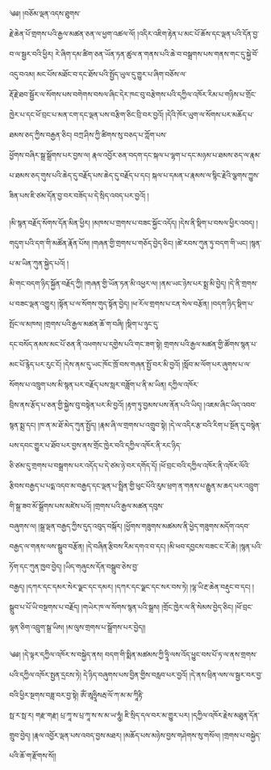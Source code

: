 ﻿  
༄༅། །བཅོམ་ལྡན་འདས་ཐུགས་  
རྗེ་ཆེན་པོ་གྲགས་པའི་རྒྱལ་མཚན་ཅན་ལ་ཕྱག་འཚལ་ལོ། །འདིར་འཇིག་རྟེན་པ་མང་པོ་ཆོས་དང་ལྡན་པའི་དོན་བྱ་བ་ལ་སྦྱར་བའི་ཕྱིར། རེ་ཞིག་དམ་ཚིག་ཅན་ཡོན་ཏན་ཚུལ་ན་གནས་པའི་ཆེ་བ་བསྒྲགས་པས་གནས་གང་དུ་སྐྱེ་བོ་འདུ་བའམ། མང་པོས་མཐོང་བ་དང་ཐོས་པའི་སྤྱོད་ཡུལ་དུ་གྱུར་པ་ཞིག་བཅོས་ལ་  
རྡོ་རྗེ་ཐབ་སྦྱོར་ལ་སོགས་པས་བགེགས་བསལ་ཞིང་དེར་ཁང་བུ་བརྩེགས་པའི་དཀྱིལ་འཁོར་རིམ་པ་གཉིས་པ་གྲོང་ཁྱེར་པ་དང་ཕོ་བྲང་པ་མན་ངག་དང་ལྡན་པས་བརྩིག་ཅིང་བྲི་བར་བྱའོ། །དེའི་ཁོར་ཡུག་ལ་སོགས་པར་མཆོད་པ་ཐམས་ཅད་ཀྱིས་བརྒྱན་ཅིང། བཀྲ་ཤིས་ཀྱི་ཚིགས་སུ་བཅད་པ་ཀློག་པས་  
ཕྱོགས་བཞིར་སྒྲ་སྒྲོགས་པར་བྱས་ལ། རྣལ་འབྱོར་ཅན་བདག་དང་སྐལ་པ་ལྷག་པ་དང་མཉམ་པ་ཐམས་ཅད་ལ་རྣམ་པ་ཐམས་ཅད་གུས་པའི་ཆེད་དུ་བརྗོད་པས་ཆེད་དུ་བརྗོད་པ་དང། སྐལ་པ་དམན་པ་རྣམས་ལ་སྙིང་རྗེའི་ལྕགས་ཀྱུས་ཟིན་པས་ཇི་ཙམ་དོན་བྱ་བར་བཟོད་པ་དེ་སྲིད་འབད་པར་བྱའོ། །  
  
།མི་སྙན་བརྗོད་སོགས་དོན་མིན་ཕྱིར། །མཁས་པ་གྲགས་པ་བཟང་སྐྱོང་འདོད། །དེས་ནི་སྡིག་པ་བསལ་ཕྱིར་འབད། །གདུག་པའི་དག་གི་མཚོན་རྣོན་པོས། །གཞན་གྱི་གྲགས་པ་གཅོད་བྱེད་ཅིང། །ཚེ་རབས་ཀུན་ཏུ་བདག་གི་ཡང། །སྙན་པ་མ་ཡིན་ཀུན་སྐྱེད་པའོ། །  
མི་གང་བདག་ཉིད་སྐྱོན་བརྗོད་ཀྱི། །གཞན་གྱི་ཡོན་ཏན་མི་འཕྱར་ལ། །ནམ་ཡང་ཉེས་པར་སྨྲ་མི་བྱེད། །དེ་ནི་གྲགས་པ་བཟང་ལྡན་འགྱུར། །སྟོན་པ་ལ་སོགས་གུད་སྟོན་བྱེད། །ཕ་རོལ་གྲགས་པ་ངན་སེལ་བརྩོན། །བདག་ཉིད་སྡིག་པ་སྤོང་ལ་མཁས། །གྲགས་པའི་རྒྱལ་མཚན་ཆོ་ག་བཞི། །སྡིག་པ་ཉུང་དུ་  
དང་བསོད་ནམས་མང་པོ་ཅན་ནི་འཕགས་པ་དགྱེས་པའི་གང་ཟག་སྟེ། གྲགས་པའི་རྒྱལ་མཚན་གྱི་ཚོགས་སྙན་པ་མང་པོ་རྙེད་པར་རུང་ངོ། །དེས་ནམ་དུ་ཡང་ཁོང་ཁྲོ་བས་གཞན་སྤྱོ་བར་མི་བྱའོ། །སློབ་མ་ལོག་པར་ཞུགས་པ་ལ་སོགས་པ་འཁྲུག་པས་མི་སྙན་པར་བརྗོད་པས་སླར་བཟློག་པ་ནི་མ་ཡིན། དཀྱིལ་འཁོར་  
བྲིས་ནས་རྩོད་པ་ཅན་གྱི་སྐྱེས་བུ་བསྟེན་པར་མི་བྱའོ། །རྟག་ཏུ་བྱམས་པས་ནོན་པའི་ཡིད། །འཇམ་ཞིང་ཡིད་འབབ་སྙན་སྨྲ་དང། །ཁ་ན་མ་ཐོ་མེད་ཀུན་སྤྱོད། །རྣམ་ཞི་ལ་གྲགས་པ་འགྲུབ་སྟེ། །དེ་ལ་འདིར་རྩ་བའི་རིག་པ་སྔོན་དུ་བསྙེན་པས་དབང་གྱུར་པ་ཐོབ་པར་བྱས་ནས་གྲོང་ཁྱེར་བའི་དཀྱིལ་འཁོར་ནི་རང་ཉིད་  
ཅི་ཙམ་དུ་གྲགས་པ་བསྒྲགས་པར་འདོད་པ་དེ་ཙམ་ཉེ་བར་དགོད་དོ། །ཕོ་བྲང་བའི་དཀྱིལ་འཁོར་ནི་འཁོར་ལོའི་རྩིབས་བརྒྱད་པ་པདྨ་འདབ་མ་བརྒྱད་དང་ལྡན་པ་སྤྲིན་གྱི་ཕུང་པོའི་རུམ་ཕྲག་ན་གནས་པ་རྒྱུན་མ་ཆད་པར་འབྲུག་གི་སྒྲ་ཟབ་མོ་སྒྲོགས་པས་མཛེས་པའོ། །གྲགས་པའི་རྒྱལ་མཚན་དབུས་  
བཞུགས་ལ། །སྒྲ་ལྡན་བརྒྱད་ཀྱིས་དུད་འབུད་བསྐོར། །ཕྱོགས་གཟུགས་མཚམས་ནི་ཕྱེད་གཟུགས་མདོག་འདབ་བརྒྱད་ལ་གནས་ལས་སྒྲུབ་བརྩོན། །དེ་བཞིན་རྩིབས་རིམ་དགའ་བ་དང། །མི་ཕབ་དབྱངས་བཟང་ང་རོ་ཆེ། །སྙན་པའི་ཏོག་དང་ཀུན་ཁྱབ་བྱེད། །ཡིད་གཞུངས་དོན་བསྒྲུབ་ཅེས་བྱ་  
བརྒྱད། །དཀར་དང་དམར་སེར་ལྗང་དང་དམར། །དཀར་དང་ལྗང་དང་སར་བས་ཏེ། །ལྷ་ཡི་རྔ་ཆེན་བརྡུང་བ་དང། །སྒྲུབ་པ་པོ་ཡི་བསྔགས་པ་བརྗོད། །གཡེར་ཁ་ལ་སོགས་སྙན་པའི་སྒྲས། །གྲོང་ཁྱེར་ལ་ནི་སེམས་བྱེད་ཅིང། །ཕོ་བྲང་ལྷན་ཅིག་འབྲུག་སྒྲ་ཡིས། །མ་ལུས་གྲགས་པ་སྒྲོགས་པར་བྱེད།།  
  
༄༅། །དེ་ལྟར་དཀྱིལ་འཁོར་ས་བསྐྱེད་ནས། བདག་གི་སྨིན་མཚམས་ཀྱི་ཧྲཱི་ལས་འོད་ཕྱུང་བས་པོ་ཏ་ལ་ནས་གྲགས་པའི་དཀྱིལ་འཁོར་སྤྱན་དྲངས་ཏེ། དེ་ཉིད་བཞུགས་པས་བྱིན་གྱིས་བརླབ་པར་བྱའོ། །དེ་ནས་ཕྲིན་ལས་ལ་སྦྱར་བར་བྱ་བའི་ཕྱིར་སྔགས་བཟླ་བར་བྱ་སྟེ། ཨོཾ་ཨཱཧྲཱིསརྦ་ལོ་ཀ་མ་མ་ཀཱིརྟི་  
སྥ་ར་སྥ་ར། གརྫ་གརྫ། པྲ་ཀཱ་ས་པྲ་ཀཱ་ས་ས་མ་ཡ་ཧཱུཾ། ཇི་སྲིད་དལ་བར་མ་གྱུར་པར། །དཀྱིལ་འཁོར་རྗེས་མཐུན་དོན་གྲུབ་བྱེད། །རྣལ་འབྱོར་ལྡན་པས་འབད་བྱས་མཐར། །མཆོད་པས་མཉེས་བྱས་གཤེགས་སུ་གསོལ། །གྲགས་པ་བསྐྱེད་པའི་ཆོ་ག་རྫོགས་སོ།།  
  
  
